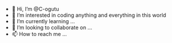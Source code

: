 - 👋 Hi, I’m @C-ogutu
- 👀 I’m interested in coding anything and everything in this world
- 🌱 I’m currently learning ...
- 💞️ I’m looking to collaborate on ...
- 📫 How to reach me ...

<!---
C-ogutu/C-ogutu is a ✨ special ✨ repository because its `README.md` (this file) appears on your GitHub profile.
You can click the Preview link to take a look at your changes.
--->
